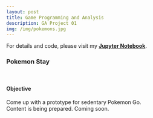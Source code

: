 ```yaml
---
layout: post
title: Game Programming and Analysis
description: GA Project 01
img: /img/pokemons.jpg
---
```

<p>
    For details and code, please visit my <a href="https://github.com/IrvinTMD/My-DSI-Projects/blob/master/Project%20One/project-1-v2-starter-code.ipynb" target="_blank"><b>Jupyter Notebook</b></a>.
</p>
<h3>Pokemon Stay</h3>
<br/>

<h4>Objective</h4>
Come up with a prototype for sedentary Pokemon Go.

<div class="img_row">
	<img class="col three" src="{{ site.baseurl }}/img/loading.jpg" alt="" title="example image"/>
</div>
<div class="col three caption">
	Content is being prepared. Coming soon.
</div>
